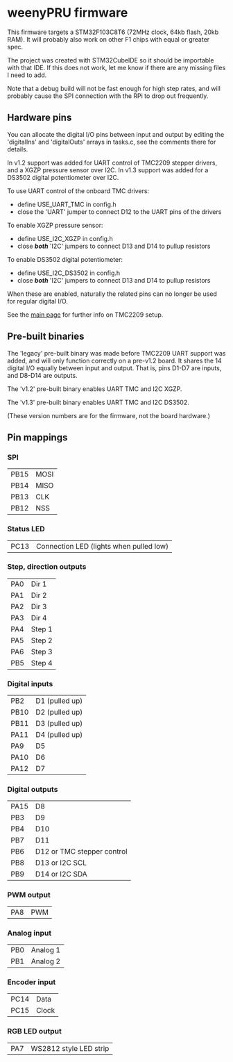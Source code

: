 # weenyPRU firmware

This firmware targets a STM32F103C8T6 (72MHz clock, 64kb flash, 20kb RAM). It will probably also work on other F1 chips with equal or greater spec.

The project was created with STM32CubeIDE so it should be importable with that IDE. If this does not work, let me know if there are any missing files I need to add.

Note that a debug build will not be fast enough for high step rates, and will probably cause the SPI connection with the RPi to drop out frequently.

## Hardware pins

You can allocate the digital I/O pins between input and output by editing the 'digitalIns' and 'digitalOuts' arrays in tasks.c, see the comments there for details.

In v1.2 support was added for UART control of TMC2209 stepper drivers, and a XGZP pressure sensor over I2C. In v1.3 support was added for a DS3502 digital potentiometer over I2C.

To use UART control of the onboard TMC drivers:
- define USE_UART_TMC in config.h
- close the 'UART' jumper to connect D12 to the UART pins of the drivers

To enable XGZP pressure sensor:
- define USE_I2C_XGZP in config.h
- close ***both*** 'I2C' jumpers to connect D13 and D14 to pullup resistors

To enable DS3502 digital potentiometer:
- define USE_I2C_DS3502 in config.h
- close ***both*** 'I2C' jumpers to connect D13 and D14 to pullup resistors

When these are enabled, naturally the related pins can no longer be used for regular digital I/O.

See the [main page](../README.md) for further info on TMC2209 setup.


## Pre-built binaries

The 'legacy' pre-built binary was made before TMC2209 UART support was added, and will only function correctly on a pre-v1.2 board. It shares the 14 digital I/O equally between input and output. That is, pins D1-D7 are inputs, and D8-D14 are outputs.

The 'v1.2' pre-built binary enables UART TMC and I2C XGZP. 

The 'v1.3' pre-built binary enables UART TMC and I2C DS3502.

(These version numbers are for the firmware, not the board hardware.)


## Pin mappings

### SPI
<table>
<tr><td>PB15</td><td>MOSI</td></tr>
<tr><td>PB14</td><td>MISO</td></tr>
<tr><td>PB13</td><td>CLK</td></tr>
<tr><td>PB12</td><td>NSS</td></tr>
</table>

### Status LED
<table>
<tr><td>PC13</td><td>Connection LED (lights when pulled low)</td></tr>
</table>

### Step, direction outputs
<table>
<tr><td>PA0</td><td>Dir 1</td></tr>
<tr><td>PA1</td><td>Dir 2</td></tr>
<tr><td>PA2 </td><td>Dir 3</td></tr>
<tr><td>PA3</td><td>Dir 4</td></tr>
<tr><td>PA4 </td><td>Step 1</td></tr>
<tr><td>PA5 </td><td>Step 2</td></tr>
<tr><td>PA6 </td><td>Step 3</td></tr>
<tr><td>PB5 </td><td>Step 4</td></tr>
</table>

### Digital inputs
<table>
<tr><td>PB2</td><td>D1 (pulled up)</td></tr>
<tr><td>PB10</td><td>D2 (pulled up)</td></tr>
<tr><td>PB11</td><td>D3 (pulled up)</td></tr>
<tr><td>PA11</td><td>D4 (pulled up)</td></tr>
<tr><td>PA9</td><td>D5 </td></tr>
<tr><td>PA10</td><td>D6 </td></tr>
<tr><td>PA12</td><td>D7 </td></tr>
</table>

### Digital outputs
<table>
<tr><td>PA15</td><td>D8</td></tr>
<tr><td>PB3</td><td>D9 </td></tr>
<tr><td>PB4</td><td>D10 </td></tr>
<tr><td>PB7</td><td>D11 </td></tr>
<tr><td>PB6</td><td>D12 or TMC stepper control</td></tr>
<tr><td>PB8</td><td>D13 or I2C SCL</td></tr>
<tr><td>PB9</td><td>D14 or I2C SDA</td></tr>
</table>

### PWM output
<table>
<tr><td>PA8</td><td>PWM</td></tr>
</table>

### Analog input
<table>
<tr><td>PB0</td><td>Analog 1</td></tr>
<tr><td>PB1</td><td>Analog 2</td></tr>
</table>

### Encoder input
<table>
<tr><td>PC14</td><td>Data</td></tr>
<tr><td>PC15</td><td>Clock</td></tr>
</table>

### RGB LED output
<table>
<tr><td>PA7</td><td>WS2812 style LED strip</td></tr>
</table>


